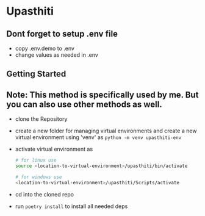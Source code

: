 # Upasthiti

## Dont forget to setup .env file

- copy .env.demo to .env
- change values as needed in .env

## Getting Started

## Note: This method is specifically used by me. But you can also use other methods as well.

- clone the Repository
- create a new folder for managing virtual environments and create a new virtual environment using 'venv' as `python -m venv upasthiti-env`
- activate virtual environment as

  ```zsh
  # for linux use
  source <location-to-virtual-environment>/upasthiti/bin/activate

  # for windows use
  <location-to-virtual-environment>/upasthiti/Scripts/activate
  ```

- cd into the cloned repo
- run `poetry install` to install all needed deps
